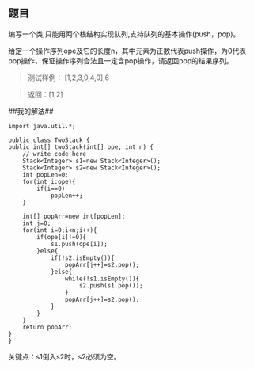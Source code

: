 ## 题目 ##

编写一个类,只能用两个栈结构实现队列,支持队列的基本操作(push，pop)。

给定一个操作序列ope及它的长度n，其中元素为正数代表push操作，为0代表pop操作，保证操作序列合法且一定含pop操作，请返回pop的结果序列。

>测试样例：
[1,2,3,0,4,0],6

>返回：[1,2]

##我的解法##

    import java.util.*;

    public class TwoStack {
    public int[] twoStack(int[] ope, int n) {
        // write code here
        Stack<Integer> s1=new Stack<Integer>();
        Stack<Integer> s2=new Stack<Integer>();
        int popLen=0;
        for(int i:ope){
            if(i==0)
                popLen++;
        }
        
        int[] popArr=new int[popLen];
        int j=0;
        for(int i=0;i<n;i++){
            if(ope[i]!=0){
                s1.push(ope[i]);
            }else{
                if(!s2.isEmpty()){
                    popArr[j++]=s2.pop();
                }else{
                    while(!s1.isEmpty()){
                        s2.push(s1.pop());
                    }
                    popArr[j++]=s2.pop();
                }
            }
        }
        return popArr;
    }
    }

关键点：s1倒入s2时，s2必须为空。